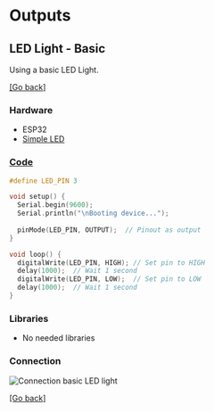 # Outputs
## LED Light - Basic
Using a basic LED Light.

[[Go back]](/outputs/led_light)

### Hardware
- ESP32
- [Simple LED](../docs/basic.png)

### [Code](basic.ino)
```cpp
#define LED_PIN 3

void setup() {
  Serial.begin(9600); 
  Serial.println("\nBooting device...");
  
  pinMode(LED_PIN, OUTPUT);  // Pinout as output
}

void loop() {
  digitalWrite(LED_PIN, HIGH); // Set pin to HIGH
  delay(1000);  // Wait 1 second
  digitalWrite(LED_PIN, LOW);  // Set pin to LOW
  delay(1000);  // Wait 1 second
}
```

### Libraries
- No needed libraries

### Connection
![Connection basic LED light](../docs/connection_basic.jpeg)

[[Go back]](/outputs/led_light)